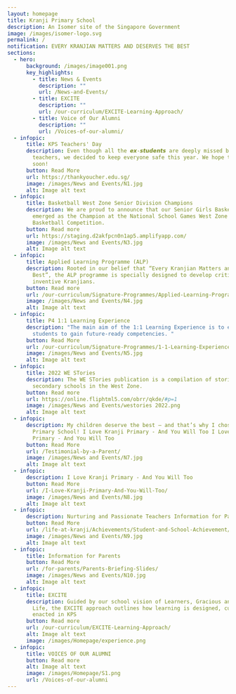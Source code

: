 ```yaml
---
layout: homepage
title: Kranji Primary School
description: An Isomer site of the Singapore Government
image: /images/isomer-logo.svg
permalink: /
notification: EVERY KRANJIAN MATTERS AND DESERVES THE BEST
sections:
  - hero:
      background: /images/image001.png
      key_highlights:
        - title: News & Events
          description: ""
          url: /News-and-Events/
        - title: EXCITE
          description: ""
          url: /our-curriculum/EXCITE-Learning-Approach/
        - title: Voice of Our Alumni
          description: ""
          url: /Voices-of-our-alumni/
  - infopic:
      title: KPS Teachers' Day
      description: Even though all the 𝙚𝙭-𝙨𝙩𝙪𝙙𝙚𝙣𝙩𝙨 are deeply missed by your
        teachers, we decided to keep everyone safe this year. We hope to see you
        soon!
      button: Read More
      url: https://thankyoucher.edu.sg/
      image: /images/News and Events/N1.jpg
      alt: Image alt text
  - infopic:
      title: Basketball West Zone Senior Division Champions
      description: We are proud to announce that our Senior Girls Basketball Team has
        emerged as the Champion at the National School Games West Zone
        Basketball Competition.
      button: Read more
      url: https://staging.d2akfpcn0n1ap5.amplifyapp.com/
      image: /images/News and Events/N3.jpg
      alt: Image alt text
  - infopic:
      title: Applied Learning Programme (ALP)
      description: Rooted in our belief that “Every Kranjian Matters and Deserves the
        Best”, the ALP programme is specially designed to develop critical and
        inventive Kranjians.
      button: Read more
      url: /our-curriculum/Signature-Programmes/Applied-Learning-Programme-ALP/
      image: /images/News and Events/N4.jpg
      alt: Image alt text
  - infopic:
      title: P4 1:1 Learning Experience
      description: "The main aim of the 1:1 Learning Experience is to enable our
        students to gain future-ready competencies. "
      button: Read More
      url: /our-curriculum/Signature-Programmes/1-1-Learning-Experience/
      image: /images/News and Events/N5.jpg
      alt: Image alt text
  - infopic:
      title: 2022 WE STories
      description: The WE STories publication is a compilation of stories from all the
        secondary schools in the West Zone.
      button: Read more
      url: https://online.fliphtml5.com/obrr/qkde/#p=1
      image: /images/News and Events/westories 2022.png
      alt: Image alt text
  - infopic:
      description: My children deserve the best – and that’s why I chose Kranji
        Primary School! I Love Kranji Primary - And You Will Too I Love Kranji
        Primary - And You Will Too
      button: Read More
      url: /Testimonial-by-a-Parent/
      image: /images/News and Events/N7.jpg
      alt: Image alt text
  - infopic:
      description: I Love Kranji Primary - And You Will Too
      button: Read More
      url: /I-Love-Kranji-Primary-And-You-Will-Too/
      image: /images/News and Events/N8.jpg
      alt: Image alt text
  - infopic:
      description: Nurturing and Passionate Teachers Information for Parents
      button: Read More
      url: /life-at-kranji/Achievements/Student-and-School-Achievement/
      image: /images/News and Events/N9.jpg
      alt: Image alt text
  - infopic:
      title: Information for Parents
      button: Read More
      url: /for-parents/Parents-Briefing-Slides/
      image: /images/News and Events/N10.jpg
      alt: Image alt text
  - infopic:
      title: EXCITE
      description: Guided by our school vision of Learners, Gracious and Champions in
        Life, the EXCITE approach outlines how learning is designed, curated and
        enacted in KPS
      button: Read more
      url: /our-curriculum/EXCITE-Learning-Approach/
      alt: Image alt text
      image: /images/Homepage/experience.png
  - infopic:
      title: VOICES OF OUR ALUMNI
      button: Read more
      alt: Image alt text
      image: /images/Homepage/S1.png
      url: /Voices-of-our-alumni
---
```

